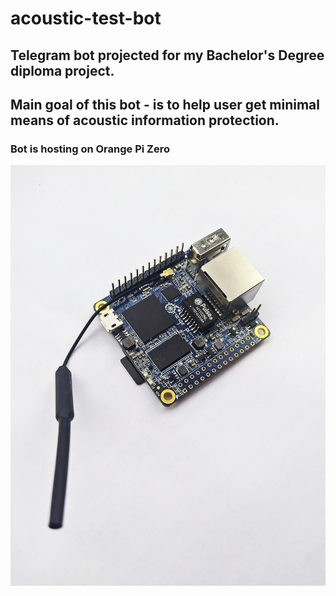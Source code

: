 # acoustic-test-bot

## Telegram bot projected for my Bachelor's Degree diploma project.

## Main goal of this bot - is to help user get minimal means of acoustic information protection.

### Bot is hosting on Orange Pi Zero
![Orange Pi Zero](/resources/Orange_Pi_Zero.jpg?v=4&s=200)

